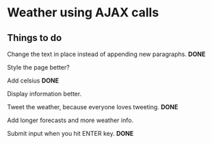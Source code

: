 <h1>Weather using AJAX calls</h1>

<h2>Things to do</h2>

Change the text in place instead of appending new paragraphs. **DONE**

Style the page better?

Add celsius **DONE**

Display information better.

Tweet the weather, because everyone loves tweeting. **DONE**

Add longer forecasts and more weather info.

Submit input when you hit ENTER key. **DONE**
